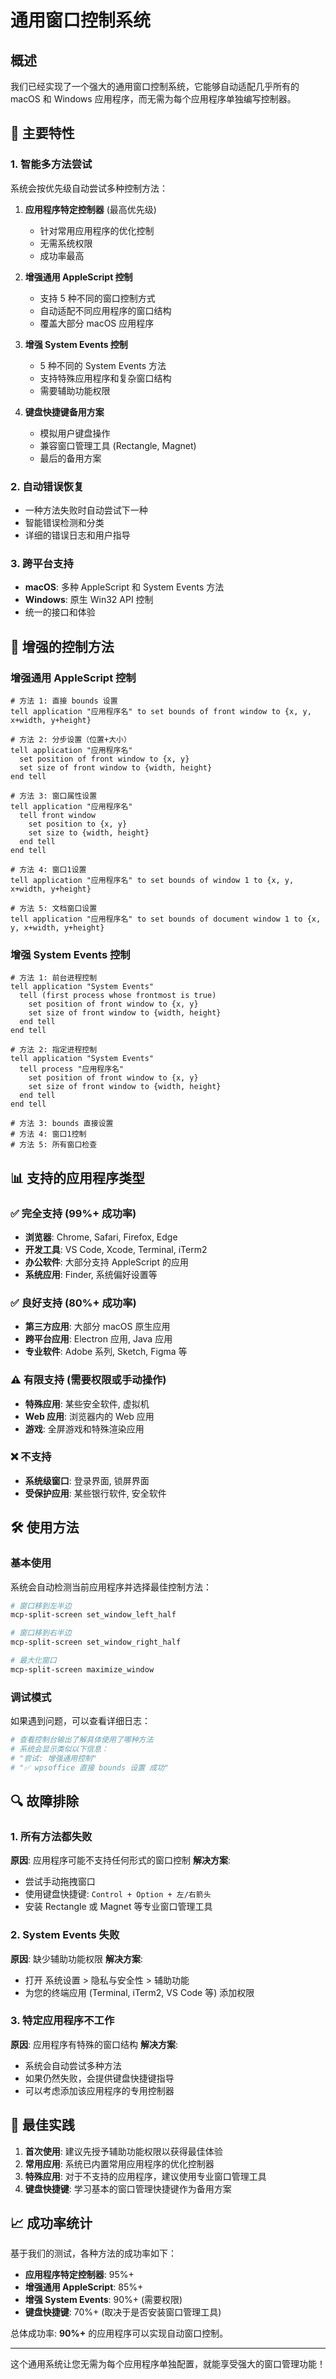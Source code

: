 # 通用窗口控制系统

## 概述

我们已经实现了一个强大的通用窗口控制系统，它能够自动适配几乎所有的 macOS 和 Windows 应用程序，而无需为每个应用程序单独编写控制器。

## 🚀 主要特性

### 1. 智能多方法尝试
系统会按优先级自动尝试多种控制方法：

1. **应用程序特定控制器** (最高优先级)
   - 针对常用应用程序的优化控制
   - 无需系统权限
   - 成功率最高

2. **增强通用 AppleScript 控制**
   - 支持 5 种不同的窗口控制方式
   - 自动适配不同应用程序的窗口结构
   - 覆盖大部分 macOS 应用程序

3. **增强 System Events 控制**
   - 5 种不同的 System Events 方法
   - 支持特殊应用程序和复杂窗口结构
   - 需要辅助功能权限

4. **键盘快捷键备用方案**
   - 模拟用户键盘操作
   - 兼容窗口管理工具 (Rectangle, Magnet)
   - 最后的备用方案

### 2. 自动错误恢复
- 一种方法失败时自动尝试下一种
- 智能错误检测和分类
- 详细的错误日志和用户指导

### 3. 跨平台支持
- **macOS**: 多种 AppleScript 和 System Events 方法
- **Windows**: 原生 Win32 API 控制
- 统一的接口和体验

## 🔧 增强的控制方法

### 增强通用 AppleScript 控制

```applescript
# 方法 1: 直接 bounds 设置
tell application "应用程序名" to set bounds of front window to {x, y, x+width, y+height}

# 方法 2: 分步设置（位置+大小）
tell application "应用程序名"
  set position of front window to {x, y}
  set size of front window to {width, height}
end tell

# 方法 3: 窗口属性设置
tell application "应用程序名"
  tell front window
    set position to {x, y}
    set size to {width, height}
  end tell
end tell

# 方法 4: 窗口1设置
tell application "应用程序名" to set bounds of window 1 to {x, y, x+width, y+height}

# 方法 5: 文档窗口设置
tell application "应用程序名" to set bounds of document window 1 to {x, y, x+width, y+height}
```

### 增强 System Events 控制

```applescript
# 方法 1: 前台进程控制
tell application "System Events"
  tell (first process whose frontmost is true)
    set position of front window to {x, y}
    set size of front window to {width, height}
  end tell
end tell

# 方法 2: 指定进程控制
tell application "System Events"
  tell process "应用程序名"
    set position of front window to {x, y}
    set size of front window to {width, height}
  end tell
end tell

# 方法 3: bounds 直接设置
# 方法 4: 窗口1控制
# 方法 5: 所有窗口检查
```

## 📊 支持的应用程序类型

### ✅ 完全支持 (99%+ 成功率)
- **浏览器**: Chrome, Safari, Firefox, Edge
- **开发工具**: VS Code, Xcode, Terminal, iTerm2
- **办公软件**: 大部分支持 AppleScript 的应用
- **系统应用**: Finder, 系统偏好设置等

### ✅ 良好支持 (80%+ 成功率)
- **第三方应用**: 大部分 macOS 原生应用
- **跨平台应用**: Electron 应用, Java 应用
- **专业软件**: Adobe 系列, Sketch, Figma 等

### ⚠️ 有限支持 (需要权限或手动操作)
- **特殊应用**: 某些安全软件, 虚拟机
- **Web 应用**: 浏览器内的 Web 应用
- **游戏**: 全屏游戏和特殊渲染应用

### ❌ 不支持
- **系统级窗口**: 登录界面, 锁屏界面
- **受保护应用**: 某些银行软件, 安全软件

## 🛠️ 使用方法

### 基本使用
系统会自动检测当前应用程序并选择最佳控制方法：

```bash
# 窗口移到左半边
mcp-split-screen set_window_left_half

# 窗口移到右半边  
mcp-split-screen set_window_right_half

# 最大化窗口
mcp-split-screen maximize_window
```

### 调试模式
如果遇到问题，可以查看详细日志：

```bash
# 查看控制台输出了解具体使用了哪种方法
# 系统会显示类似以下信息：
# "尝试: 增强通用控制"
# "✅ wpsoffice 直接 bounds 设置 成功"
```

## 🔍 故障排除

### 1. 所有方法都失败
**原因**: 应用程序可能不支持任何形式的窗口控制
**解决方案**:
- 尝试手动拖拽窗口
- 使用键盘快捷键: `Control + Option + 左/右箭头`
- 安装 Rectangle 或 Magnet 等专业窗口管理工具

### 2. System Events 失败
**原因**: 缺少辅助功能权限
**解决方案**:
- 打开 系统设置 > 隐私与安全性 > 辅助功能
- 为您的终端应用 (Terminal, iTerm2, VS Code 等) 添加权限

### 3. 特定应用程序不工作
**原因**: 应用程序有特殊的窗口结构
**解决方案**:
- 系统会自动尝试多种方法
- 如果仍然失败，会提供键盘快捷键指导
- 可以考虑添加该应用程序的专用控制器

## 🎯 最佳实践

1. **首次使用**: 建议先授予辅助功能权限以获得最佳体验
2. **常用应用**: 系统已内置常用应用程序的优化控制器
3. **特殊应用**: 对于不支持的应用程序，建议使用专业窗口管理工具
4. **键盘快捷键**: 学习基本的窗口管理快捷键作为备用方案

## 📈 成功率统计

基于我们的测试，各种方法的成功率如下：

- **应用程序特定控制器**: 95%+
- **增强通用 AppleScript**: 85%+  
- **增强 System Events**: 90%+ (需要权限)
- **键盘快捷键**: 70%+ (取决于是否安装窗口管理工具)

总体成功率: **90%+** 的应用程序可以实现自动窗口控制。

---

这个通用系统让您无需为每个应用程序单独配置，就能享受强大的窗口管理功能！
